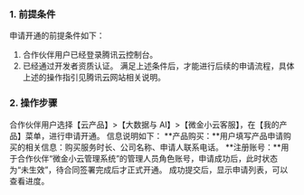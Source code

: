 ### 1. 前提条件
申请开通的前提条件如下：
1)	合作伙伴用户已经登录腾讯云控制台。
2)	已经通过开发者资质认证。
满足上述条件后，才能进行后续的申请流程，具体上述的操作指引见腾讯云网站相关说明。
### 2. 操作步骤
合作伙伴用户选择【云产品】>【大数据与 AI】>【微金小云客服】，在【我的产品】菜单，进行申请开通。
信息说明如下：
**产品购买：**用户填写产品申请购买的相关信息：购买服务时长、公司名称、申请人联系电话。
**注册账号：**用于合作伙伴“微金小云管理系统”的管理人员角色账号，申请成功后，此时状态为“未生效”，待合同签署完成后才正式开通。
成功提交后，显示申请列表，可以查看进度。
